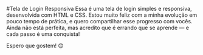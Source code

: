 #Tela de Login Responsiva
Essa é uma tela de login simples e responsiva, desenvolvida com HTML e CSS.
Estou muito feliz com a minha evolução em pouco tempo de prática, e quero compartilhar esse progresso com vocês.
Ainda não está perfeita, mas acredito que é errando que se aprende — e cada passo é uma conquista!

Espero que gostem! 😊
